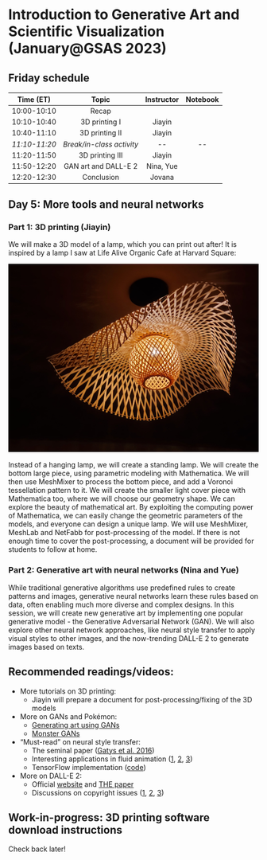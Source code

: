 # Introduction to Generative Art and Scientific Visualization (January@GSAS 2023)

## Friday schedule

|   Time (ET)   |           Topic           | Instructor | Notebook |
|:-------------:|:-------------------------:|:----------:|:--------:|
|  10:00-10:10  |           Recap           |            |          |
|  10:10-10:40  |       3D printing I       |   Jiayin   |          |
|  10:40-11:10  |       3D printing II      |   Jiayin   |          |
| _11:10-11:20_ | _Break/in-class activity_ |    _--_    |   _--_   |
|  11:20-11:50  |      3D printing III      |   Jiayin   |          |
|  11:50-12:20  |    GAN art and DALL-E 2   |  Nina, Yue |          |
|  12:20-12:30  |         Conclusion        |   Jovana   |          |

## Day 5: More tools and neural networks

### Part 1: 3D printing (Jiayin)
We will make a 3D model of a lamp, which you can print out after! It is inspired by a lamp I saw at Life Alive Organic Cafe at Harvard Square:

![3D printing idea](figs/3d_printing_idea.png)

Instead of a hanging lamp, we will create a standing lamp. We will create the bottom large piece, using parametric modeling with Mathematica. We will then use MeshMixer to process the bottom piece, and add a Voronoi tessellation pattern to it. We will create the smaller light cover piece with Mathematica too, where we will choose our geometry shape. We can explore the beauty of mathematical art. By exploiting the computing power of Mathematica, we can easily change the geometric parameters of the models, and everyone can design a unique lamp. We will use MeshMixer, MeshLab and NetFabb for post-processing of the model. If there is not enough time to cover the post-processing, a document will be provided for students to follow at home.

### Part 2: Generative art with neural networks (Nina and Yue)
While traditional generative algorithms use predefined rules to create patterns and images, generative neural networks learn these rules based on data, often enabling much more diverse and complex designs. In this session, we will create new generative art by implementing one popular generative model - the Generative Adversarial Network (GAN). We will also explore other neural network approaches, like neural style transfer to apply visual styles to other images, and the now-trending DALL-E 2 to generate images based on texts.

## Recommended readings/videos:
- More tutorials on 3D printing:
    - Jiayin will prepare a document for post-processing/fixing of the 3D models
- More on GANs and Pokémon:
    - [Generating art using GANs](https://blog.jovian.ai/generating-art-with-gans-352ceef3d51f)
    - [Monster GANs](https://medium.com/@yvanscher/using-gans-to-create-monsters-for-your-game-c1a3ece2f0a0)
- “Must-read” on neural style transfer:
    - The seminal paper ([Gatys et al. 2016](https://openaccess.thecvf.com/content_cvpr_2016/html/Gatys_Image_Style_Transfer_CVPR_2016_paper.html))
    - Interesting applications in fluid animation ([1](https://dl.acm.org/doi/10.1145/3355089.3356560), [2](https://www.youtube.com/watch?v=TyNlaBoP6oI), [3](https://cgl.ethz.ch/publications/papers/paperKim20a.php))
    - TensorFlow implementation ([code](https://www.tensorflow.org/tutorials/generative/style_transfer))
- More on DALL-E 2:
    - Official [website](https://openai.com/dall-e-2/) and [THE paper](https://arxiv.org/pdf/2204.06125.pdf)
    - Discussions on copyright issues ([1](https://www.technollama.co.uk/dall%C2%B7e-goes-commercial-but-what-about-copyright), [2](https://www.wired.com/story/openai-dalle-copyright-intellectual-property-art/), [3](https://kotaku.com/ai-art-dall-e-midjourney-stable-diffusion-copyright-1849388060))

## Work-in-progress: 3D printing software download instructions

Check back later!